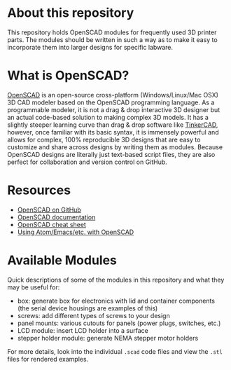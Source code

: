 # About this repository

This repository holds OpenSCAD modules for frequently used 3D printer parts. The modules should be written in such a way as to make it easy to incorporate them into larger designs for specific labware.

# What is OpenSCAD?

[OpenSCAD](http://www.openscad.org/) is an open-source cross-platform (Windows/Linux/Mac OSX) 3D CAD modeler based on the OpenSCAD programming language. As a programmable modeler, it is not a drag & drop interactive 3D designer but an actual code-based solution to making complex 3D models. It has a slightly steeper learning curve than drag & drop software like [TinkerCAD](https://www.tinkercad.com/), however, once familiar with its basic syntax, it is immensely powerful and allows for complex, 100% reproducible 3D designs that are easy to customize and share across designs by writing them as modules. Because OpenSCAD designs are literally just text-based script files, they are also perfect for collaboration and version control on GitHub.

# Resources

 - [OpenSCAD on GitHub](https://github.com/openscad/openscad/#what-is-openscad)
 - [OpenSCAD documentation](http://www.openscad.org/documentation.html)
 - [OpenSCAD cheat sheet](http://www.openscad.org/cheatsheet/index.html)
 - [Using Atom/Emacs/etc. with OpenSCAD](https://en.wikibooks.org/wiki/OpenSCAD_User_Manual/Using_an_external_Editor_with_OpenSCAD)

# Available Modules

Quick descriptions of some of the modules in this repository and what they may be useful for:

 - box: generate box for electronics with lid and container components (the serial device housings are examples of this)
 - screws: add different types of screws to your design
 - panel mounts: various cutouts for panels (power plugs, switches, etc.)
 - LCD module: insert LCD holder into a surface
 - stepper holder module: generate NEMA stepper motor holders

For more details, look into the individual `.scad` code files and view the `.stl` files for rendered examples.
